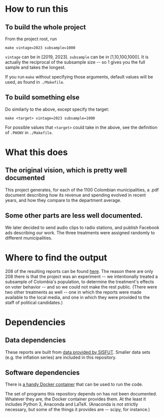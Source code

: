 # How to run this

## To build the whole project

From the project root, run
```
make vintage=2023 subsample=1000
```
`vintage` can be in [2019, 2023].
`subsample` can be in [1,10,100,1000]. It is actually the reciprocal of the subsample size -- so 1 gives you the full sample and takes the longest.

If you run `make` without specifying those arguments,
default values will be used,
as found in `./Makefile`.


## To build something else

Do similarly to the above, except specify the target:
```
make <target> vintage=2023 subsample=1000
```

For possible values that `<target>` could take in the above,
see the definition of `.PHONY` in `./Makefile`.


# What this does

## The original vision, which is pretty well documented

This project generates, for each of the 1100 Colombian municipalities,
a .pdf document describing
how its revenue and spending evolved in recent years,
and how they compare to the department average.

## Some other parts are less well documented.

We later decided to send audio clips to radio stations,
and publish Facebook ads describing our work.
The three treatments were assigned randomly to different municipalities.

# Where to find the output

208 of the resulting reports can be found [here](https://github.com/ofiscal/cities-output).
The reason there are only 208 there is that the project was an experiment --
we intentionally treated a subsample of Colombia's population,
to determine the treatment's effects on voter behavior --
and so we could not make the rest public.
(There were two other treatments as well --
one in which the reports were made available to the local media,
and one in which they were provided to the staff of political candidates.)

# Dependencies

## Data dependencies

These reports are built from [data provided by SISFUT](https://sisfut.dnp.gov.co/app/reportes/categoria).
Smaller data sets (e.g. the inflation series) are included in this repository.

## Software dependencies

There is [a handy Docker container](https://hub.docker.com/r/ofiscal/tax.co)
that can be used to run the code.

The set of programs this repository depends on has not been documented.
Whatever they are, the Docker container provides them.
At the least it includes Python 3, Anaconda and LaTeX.
(Anaconda is not strictly necessary,
but some of the things it provides are -- scipy, for instance.)

